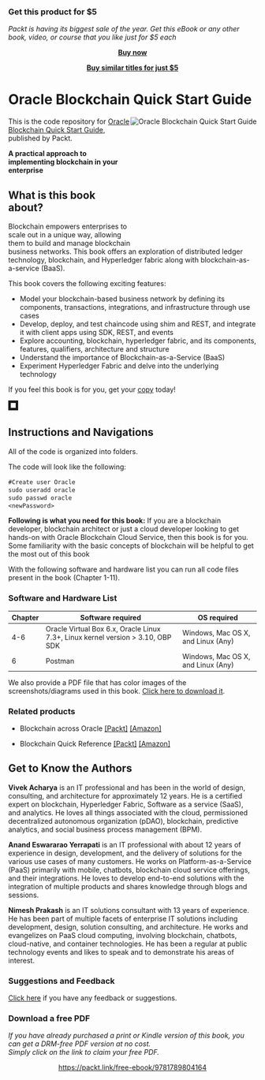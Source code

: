 
### Get this product for $5

<i>Packt is having its biggest sale of the year. Get this eBook or any other book, video, or course that you like just for $5 each</i>


<b><p align='center'>[Buy now](https://packt.link/9781789804164)</p></b>


<b><p align='center'>[Buy similar titles for just $5](https://subscription.packtpub.com/search)</p></b>


# Oracle Blockchain Quick Start Guide

<a href="https://www.packtpub.com/big-data-and-business-intelligence/oracle-blockchain-services-quick-start-guide?utm_source=github&utm_medium=repository&utm_campaign=9781789804164"><img src="https://www.packtpub.com/media/catalog/product/cache/e4d64343b1bc593f1c5348fe05efa4a6/9/7/9781789804164-original.jpeg" alt="Oracle Blockchain Quick Start Guide" height="256px" align="right"></a>

This is the code repository for [Oracle Blockchain Quick Start Guide](https://www.packtpub.com/big-data-and-business-intelligence/oracle-blockchain-services-quick-start-guide?utm_source=github&utm_medium=repository&utm_campaign=9781789804164), published by Packt.

**A practical approach to implementing blockchain in your enterprise**

## What is this book about?
Blockchain empowers enterprises to scale out in a unique way, allowing them to build and manage blockchain business networks. This book offers an exploration of distributed ledger technology, blockchain, and Hyperledger fabric along with blockchain-as-a-service (BaaS).

This book covers the following exciting features: 
* Model your blockchain-based business network by defining its components, transactions, integrations, and infrastructure through use cases
* Develop, deploy, and test chaincode using shim and REST, and integrate it with client apps using SDK, REST, and events
* Explore accounting, blockchain, hyperledger fabric, and its components, features, qualifiers, architecture and structure
* Understand the importance of Blockchain-as-a-Service (BaaS)
* Experiment Hyperledger Fabric and delve into the underlying technology

If you feel this book is for you, get your [copy](https://www.amazon.com/dp/1789804167) today!

<a href="https://www.packtpub.com/?utm_source=github&utm_medium=banner&utm_campaign=GitHubBanner"><img src="https://raw.githubusercontent.com/PacktPublishing/GitHub/master/GitHub.png" alt="https://www.packtpub.com/" border="5" /></a>

## Instructions and Navigations
All of the code is organized into folders.

The code will look like the following:
```
#Create user Oracle
sudo useradd oracle
sudo passwd oracle
<newPassword>
```

**Following is what you need for this book:**
If you are a blockchain developer, blockchain architect or just a cloud developer looking to get hands-on with Oracle Blockchain Cloud Service, then this book is for you. Some familiarity with the basic concepts of blockchain will be helpful to get the most out of this book

With the following software and hardware list you can run all code files present in the book (Chapter 1-11).

### Software and Hardware List

| Chapter  | Software required                                                                    | OS required                        |
| -------- | -------------------------------------------------------------------------------------| -----------------------------------|
| 4-6      | Oracle Virtual Box 6.x, Oracle Linux 7.3+, Linux kernel version > 3.10, OBP SDK      | Windows, Mac OS X, and Linux (Any) |
| 6        | Postman                                                                              | Windows, Mac OS X, and Linux (Any) |

We also provide a PDF file that has color images of the screenshots/diagrams used in this book. [Click here to download it](https://static.packt-cdn.com/downloads/9781789804164_ColorImages.pdf).


### Related products <Other books you may enjoy>
* Blockchain across Oracle [[Packt]](https://www.packtpub.com/in/big-data-and-business-intelligence/blockchain-across-oracle?utm_source=github&utm_medium=repository&utm_campaign=9781788474290) [[Amazon]](https://www.amazon.com/Blockchain-across-Oracle-Understand-implications-ebook/dp/B071G182VB/)

* Blockchain Quick Reference [[Packt]](https://www.packtpub.com/in/big-data-and-business-intelligence/blockchain-quick-reference?utm_source=github&utm_medium=repository&utm_campaign=9781788995788) [[Amazon]](https://www.amazon.com/Blockchain-Quick-Reference-decentralized-application/dp/1788995783)

## Get to Know the Authors
**Vivek Acharya**
is an IT professional and has been in the world of design, consulting, and architecture for approximately 12 years. He is a certified expert on blockchain, Hyperledger Fabric, Software as a service (SaaS), and analytics. He loves all things associated with the cloud, permissioned decentralized autonomous organization (pDAO), blockchain, predictive analytics, and social business process management (BPM).

**Anand Eswararao Yerrapati**
is an IT professional with about 12 years of experience in design, development, and the delivery of solutions for the various use cases of many customers. He works on Platform-as-a-Service (PaaS) primarily with mobile, chatbots, blockchain cloud service offerings, and their integrations. He loves to develop end-to-end solutions with the integration of multiple products and shares knowledge through blogs and sessions.

**Nimesh Prakash**
is an IT solutions consultant with 13 years of experience. He has been part of multiple facets of enterprise IT solutions including development, design, solution consulting, and architecture. He works and evangelizes on PaaS cloud computing, involving blockchain, chatbots, cloud-native, and container technologies. He has been a regular at public technology events and likes to speak and to demonstrate his areas of interest.


### Suggestions and Feedback
[Click here](https://docs.google.com/forms/d/e/1FAIpQLSdy7dATC6QmEL81FIUuymZ0Wy9vH1jHkvpY57OiMeKGqib_Ow/viewform) if you have any feedback or suggestions.
### Download a free PDF

 <i>If you have already purchased a print or Kindle version of this book, you can get a DRM-free PDF version at no cost.<br>Simply click on the link to claim your free PDF.</i>
<p align="center"> <a href="https://packt.link/free-ebook/9781789804164">https://packt.link/free-ebook/9781789804164 </a> </p>
